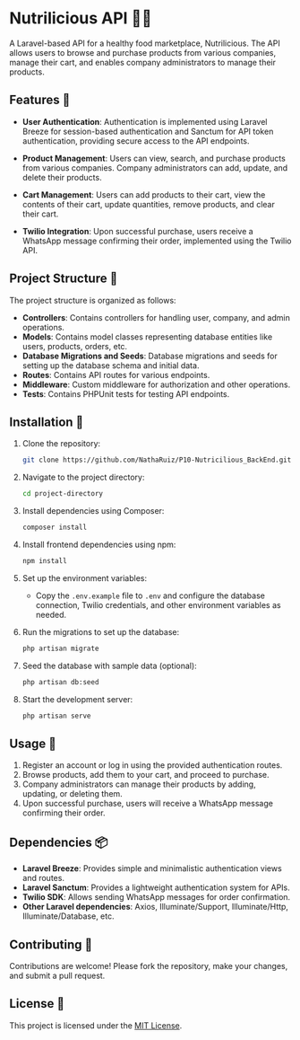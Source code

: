 # Nutrilicious API 🥗🛒

A Laravel-based API for a healthy food marketplace, Nutrilicious. The API allows users to browse and purchase products from various companies, manage their cart, and enables company administrators to manage their products.

## Features 🌟

- **User Authentication**: Authentication is implemented using Laravel Breeze for session-based authentication and Sanctum for API token authentication, providing secure access to the API endpoints.

- **Product Management**: Users can view, search, and purchase products from various companies. Company administrators can add, update, and delete their products.

- **Cart Management**: Users can add products to their cart, view the contents of their cart, update quantities, remove products, and clear their cart.

- **Twilio Integration**: Upon successful purchase, users receive a WhatsApp message confirming their order, implemented using the Twilio API.

## Project Structure 📁

The project structure is organized as follows:

- **Controllers**: Contains controllers for handling user, company, and admin operations.
- **Models**: Contains model classes representing database entities like users, products, orders, etc.
- **Database Migrations and Seeds**: Database migrations and seeds for setting up the database schema and initial data.
- **Routes**: Contains API routes for various endpoints.
- **Middleware**: Custom middleware for authorization and other operations.
- **Tests**: Contains PHPUnit tests for testing API endpoints.

## Installation 🚀

1. Clone the repository:

    ```bash
    git clone https://github.com/NathaRuiz/P10-Nutricilious_BackEnd.git
    ```

2. Navigate to the project directory:

    ```bash
    cd project-directory
    ```

3. Install dependencies using Composer:

    ```bash
    composer install
    ```

4. Install frontend dependencies using npm:

    ```bash
    npm install
    ```

5. Set up the environment variables:

    - Copy the `.env.example` file to `.env` and configure the database connection, Twilio credentials, and other environment variables as needed.

6. Run the migrations to set up the database:

    ```bash
    php artisan migrate
    ```

7. Seed the database with sample data (optional):

    ```bash
    php artisan db:seed
    ```

8. Start the development server:

    ```bash
    php artisan serve
    ```

## Usage 🚀

1. Register an account or log in using the provided authentication routes.
2. Browse products, add them to your cart, and proceed to purchase.
3. Company administrators can manage their products by adding, updating, or deleting them.
4. Upon successful purchase, users will receive a WhatsApp message confirming their order.

## Dependencies 📦

- **Laravel Breeze**: Provides simple and minimalistic authentication views and routes.
- **Laravel Sanctum**: Provides a lightweight authentication system for APIs.
- **Twilio SDK**: Allows sending WhatsApp messages for order confirmation.
- **Other Laravel dependencies**: Axios, Illuminate/Support, Illuminate/Http, Illuminate/Database, etc.

## Contributing 🤝

Contributions are welcome! Please fork the repository, make your changes, and submit a pull request.

## License 📄

This project is licensed under the [MIT License](LICENSE).

